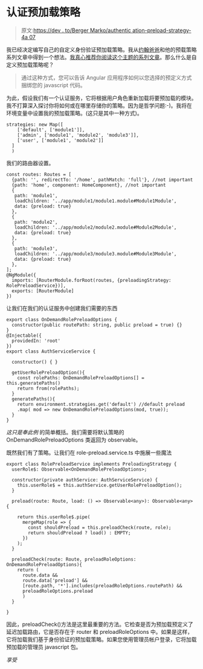 # 认证预加载策略

> 原文:[https://dev . to/Berger Marko/authentic ation-preload-strategy-4a 07](https://dev.to/bergermarko/authentication-preload-strategy-4a07)

我已经决定编写自己的自定义身份验证预加载策略。我从[约翰爸爸](https://dev.to/john_papa)和他的预载策略系列文章中得到一个想法。[我真心推荐你阅读这个主题的系列文章](https://dev.to/angular/preload-all-angular-bundles-1b6l)。那么什么是自定义预加载策略呢？

> 通过这种方式，您可以告诉 Angular 应用程序如何以您选择的预定义方式捆绑您的 javascript 代码。

为此，假设我们有一个认证服务，它将根据用户角色重新加载将要预加载的模块。我不打算深入探讨你将如何或在哪里存储你的策略。因为是哲学问题:-)。我将在环境变量中设置我的预加载策略。(这只是其中一种方式)。

```
strategies: new Map([
    ['default', ['module1']],
    ['admin', ['module1', 'module2', 'module3']],
    ['user', ['module1', 'module2']]
  ]
  ) 
```

我们的路由器设置。

```
const routes: Routes = [
  {path: '', redirectTo: '/home', pathMatch: 'full'}, //not important
  {path: 'home', component: HomeComponent}, //not important
  {
   path: 'module1', 
   loadChildren: '../app/module1/module1.module#Module1Module', 
   data: {preload: true}
  },
  {
   path: 'module2', 
   loadChildren: '../app/module2/module2.module#Module2Module', 
   data: {preload: true}
  },
  {
   path: 'module3', 
   loadChildren: '../app/module3/module3.module#Module3Module', 
   data: {preload: true}
  },
];
@NgModule({
  imports: [RouterModule.forRoot(routes, {preloadingStrategy: RolePreloadService})],
  exports: [RouterModule]
}) 
```

让我们在我们的认证服务中创建我们需要的东西

```
export class OnDemandRolePreloadOptions {
  constructor(public routePath: string, public preload = true) {}
}
@Injectable({
  providedIn: 'root'
})
export class AuthServiceService {

  constructor() { }

  getUserRolePreloadOption(){
    const rolePaths: OnDemandRolePreloadOptions[] = this.generatePaths()
    return from(rolePaths);
  }
  generatePaths(){
    return environment.strategies.get('default') //default preload
    .map( mod => new OnDemandRolePreloadOptions(mod, true));
  }
} 
```

*这只是奉此例*
的简单概括。我们需要将默认策略的 OnDemandRolePreloadOptions 类返回为 observable。

既然我们有了策略。让我们在 role-preload.service.ts
中施展一些魔法

```
export class RolePreloadService implements PreloadingStrategy {
  userRole$: Observable<OnDemandRolePreloadOptions>;

  constructor(private authService: AuthServiceService) { 
    this.userRole$ = this.authService.getUserRolePreloadOption();
  }

  preload(route: Route, load: () => Observable<any>): Observable<any> {

    return this.userRole$.pipe(
      mergeMap(role => {
        const shouldPreload = this.preloadCheck(route, role);
        return shouldPreload ? load() : EMPTY;
      })
    );
  }

  preloadCheck(route: Route, preloadRoleOptions: OnDemandRolePreloadOptions){
    return (
      route.data &&
      route.data['preload'] && 
      [route.path, '*'].includes(preloadRoleOptions.routePath) &&
      preloadRoleOptions.preload
      )
  }

} 
```

因此，preloadCheck()方法是这里最重要的方法。它检查是否为预加载预定义了延迟加载路由，它是否存在于 router 和 preloadRoleOptions 中。如果是这样，它将加载我们基于身份验证的预加载策略。如果您使用管理员帐户登录，它将加载预加载的管理员 javascript 包。

*享受*